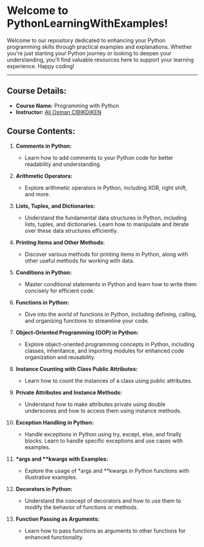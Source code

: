 # Welcome to PythonLearningWithExamples!

Welcome to our repository dedicated to enhancing your Python programming skills through practical examples and explanations. Whether you're just starting your Python journey or looking to deepen your understanding, you'll find valuable resources here to support your learning experience. Happy coding!

---
## Course Details:

- **Course Name:** Programming with Python
- **Instructor:** [Ali Osman CIBIKDIKEN](https://github.com/aocdiken)

## Course Contents:

1. **Comments in Python:**
   - Learn how to add comments to your Python code for better readability and understanding.

2. **Arithmetic Operators:**
   - Explore arithmetic operators in Python, including XOR, right shift, and more.

3. **Lists, Tuples, and Dictionaries:**
   - Understand the fundamental data structures in Python, including lists, tuples, and dictionaries. Learn how to manipulate and iterate over these data structures efficiently.

4. **Printing Items and Other Methods:**
   - Discover various methods for printing items in Python, along with other useful methods for working with data.

5. **Conditions in Python:**
   - Master conditional statements in Python and learn how to write them concisely for efficient code.

6. **Functions in Python:**
   - Dive into the world of functions in Python, including defining, calling, and organizing functions to streamline your code.

7. **Object-Oriented Programming (OOP) in Python:**
   - Explore object-oriented programming concepts in Python, including classes, inheritance, and importing modules for enhanced code organization and reusability.

8. **Instance Counting with Class Public Attributes:**
   - Learn how to count the instances of a class using public attributes.

9. **Private Attributes and Instance Methods:**
   - Understand how to make attributes private using double underscores and how to access them using instance methods.

10. **Exception Handling in Python:**
    - Handle exceptions in Python using try, except, else, and finally blocks. Learn to handle specific exceptions and use cases with examples.

11. **\*args and \*\*kwargs with Examples:**
    - Explore the usage of *args and **kwargs in Python functions with illustrative examples.

12. **Decorators in Python:**
    - Understand the concept of decorators and how to use them to modify the behavior of functions or methods.

13. **Function Passing as Arguments:**
    - Learn how to pass functions as arguments to other functions for enhanced functionality.



